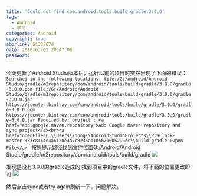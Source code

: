 ```yaml
---
title: 'Could not find com.android.tools.build:gradle:3.0.0'
tags:
  - Android
  - 学习
categories: Android
copyright: true
abbrlink: 5133767d
date: 2018-03-02 20:47:08
password:
---
```


今天更新了Android Studio版本后，运行以前的项目时突然出现了下面的错误：
`Searched in the following locations:
    file:/G:/Android/Android Studio/gradle/m2repository/com/android/tools/build/gradle/3.0.0/gradle-3.0.0.pom
    file:/G:/Android/Android Studio/gradle/m2repository/com/android/tools/build/gradle/3.0.0/gradle-3.0.0.jar
    https://jcenter.bintray.com/com/android/tools/build/gradle/3.0.0/gradle-3.0.0.pom
    https://jcenter.bintray.com/com/android/tools/build/gradle/3.0.0/gradle-3.0.0.jar
Required by:
    project :
<a href="add.google.maven.repository">Add Google Maven repository and sync project</a><br><a href="openFile:C:\\Users\\dong\\AndroidStudioProjects\\PraClock-master-333c8464e4a6120e4a7c8235a11d5670005296dc\\build.gradle">Open File</a>
`
按照提示路径找到文件位置G:/Android/Android Studio/gradle/m2repository/com/android/tools/build/gradle
![][1]

发现是没有3.0.0的gradle造成的
找到项目中的gradle文件，将下面的位置更改即可
![][2]

然后点击sync或者try again刷新一下，问题解决。




  [1]: http://data.singlelovely.cn/xsj/20182/NDGcPRDMONQ53NVOKVA2K.png
  [2]: http://data.singlelovely.cn/xsj/20182/7OX%29OQX2%5B9_G%7BO2NI8F9E15.png